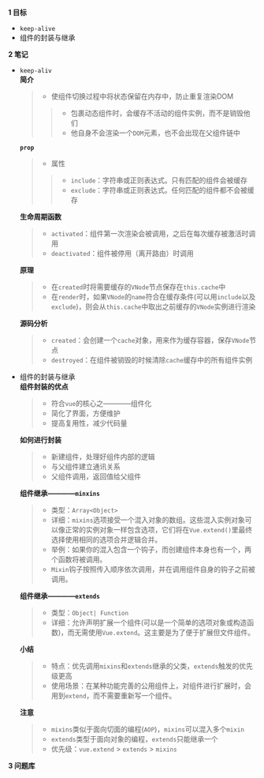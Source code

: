 
**1 目标**
* `keep-alive`
* 组件的封装与继承

**2 笔记**
* `keep-aliv`  
  **简介**  
    > * 使组件切换过程中将状态保留在内存中，防止重复渲染DOM  
    >> * 包裹动态组件时，会缓存不活动的组件实例，而不是销毁他们  
    >> * 他自身不会渲染一个`DOM`元素，也不会出现在父组件链中  

  **`prop`**  
    > * 属性  
    >> * `include`：字符串或正则表达式。只有匹配的组件会被缓存  
    >> * `exclude`：字符串或正则表达式。任何匹配的组件都不会被缓存  

  **生命周期函数**  
    > * `activated`：组件第一次渲染会被调用，之后在每次缓存被激活时调用  
    > * `deactivated`：组件被停用（离开路由）时调用  

  **原理**  
    > * 在`created`时将需要缓存的`VNode`节点保存在`this.cache`中  
    > * 在`render`时，如果`VNode`的`name`符合在缓存条件(可以用`include`以及`exclude`)，则会从`this.cache`中取出之前缓存的`VNode`实例进行渲染  

  **源码分析**  
    > * `created`：会创建一个`cache`对象，用来作为缓存容器，保存`VNode`节点  
    > * `destroyed`：在组件被销毁的时候清除`cache`缓存中的所有组件实例  

* 组件的封装与继承  
  **组件封装的优点**
    > * 符合`vue`的核心之————组件化  
    > * 简化了界面，方便维护  
    > * 提高复用性，减少代码量

  **如何进行封装**
    > * 新建组件，处理好组件内部的逻辑  
    > * 与父组件建立通讯关系  
    > * 父组件调用，返回值给父组件  

  **组件继承————`minxins`**
    > * 类型：`Array<Object>`  
    > * 详细：`mixins`选项接受一个混入对象的数组。这些混入实例对象可以像正常的实例对象一样包含选项，它们将在`Vue.extend()`里最终选择使用相同的选项合并逻辑合并。
    > * 举例：如果你的混入包含一个钩子，而创建组件本身也有一个，两个函数将被调用。  
    > * `Mixin`钩子按照传入顺序依次调用，并在调用组件自身的钩子之前被调用。

  **组件继承————`extends`**
    > * 类型：`Object| Function`  
    > * 详细：允许声明扩展一个组件(可以是一个简单的选项对象或构造函数)，而无需使用`Vue.extend`。这主要是为了便于扩展但文件组件。

  **小结**
    > * 特点：优先调用`mixins`和`extends`继承的父类，`extends`触发的优先级更高  
    > * 使用场景：在某种功能完善的公用组件上，对组件进行扩展时，会用到`extend`，而不需要重新写一个组件。  

  **注意**
    > * `mixins`类似于面向切面的编程(`AOP`)，`mixins`可以混入多个`mixin`  
    > * `extends`类型于面向对象的编程，`extends`只能继承一个  
    > * 优先级：`vue.extend` > `extends` > `mixins`  

**3 问题库**